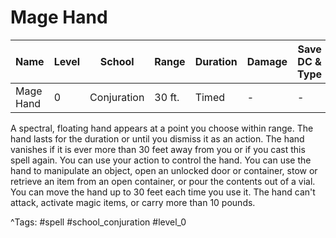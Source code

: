 # Mage Hand

| Name | Level | School | Range | Duration | Damage | Save DC & Type |
|------|-------|--------|-------|----------|--------|----------------|
| Mage Hand | 0 | Conjuration | 30 ft. | Timed | - | - |

A spectral, floating hand appears at a point you choose within range. The hand lasts for the duration or until you dismiss it as an action. The hand vanishes if it is ever more than 30 feet away from you or if you cast this spell again. You can use your action to control the hand. You can use the hand to manipulate an object, open an unlocked door or container, stow or retrieve an item from an open container, or pour the contents out of a vial. You can move the hand up to 30 feet each time you use it. The hand can't attack, activate magic items, or carry more than 10 pounds.

^Tags: #spell #school_conjuration #level_0